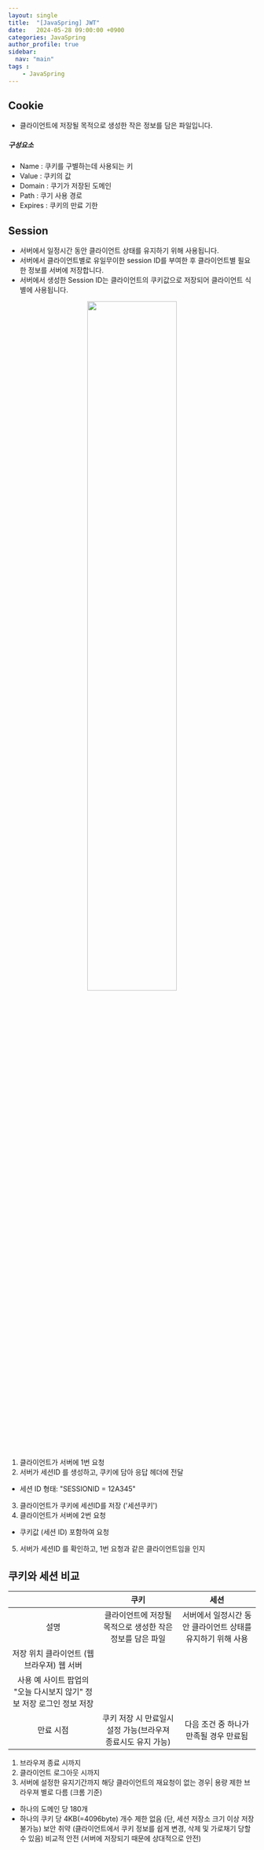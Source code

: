 ```yaml
---
layout: single
title:  "[JavaSpring] JWT"
date:   2024-05-28 09:00:00 +0900
categories: JavaSpring
author_profile: true
sidebar:
  nav: "main"
tags : 
    - JavaSpring
---
```


## Cookie
- 클라이언트에 저장될 목적으로 생성한 작은 정보를 담은 파일입니다.

##### 구성요소
- Name : 쿠키를 구별하는데 사용되는 키
- Value : 쿠키의 값
- Domain : 쿠기가 저장된 도메인
- Path : 쿠기 사용 경로
- Expires : 쿠키의 만료 기한

## Session
- 서버에서 일정시간 동안 클라이언트 상태를 유지하기 위해 사용됩니다.
- 서버에서 클라이언트별로 유일무이한 session ID를 부여한 후 클라이언트별 필요한 정보를 서버에 저장합니다.
- 서버에서 생성한 Session ID는 클라이언트의 쿠키값으로 저장되어 클라이언트 식별에 사용됩니다.

<p align='center'><img src = "https://github.com/Bomin-Seo/project1/assets/94039896/aaa424dc-aa9b-464a-9ec3-21896a2116c1" height="60%" width = "60%"/></p>

1. 클라이언트가 서버에 1번 요청
2. 서버가 세션ID 를 생성하고, 쿠키에 담아 응답 헤더에 전달
  - 세션 ID 형태: "SESSIONID = 12A345"
3. 클라이언트가 쿠키에 세션ID를 저장 ('세션쿠키')
4. 클라이언트가 서버에 2번 요청
  - 쿠키값 (세션 ID) 포함하여 요청
5. 서버가 세션ID 를 확인하고, 1번 요청과 같은 클라이언트임을 인지

## 쿠키와 세션 비교

||쿠키|세션|
|:---:|:---:|:---:|
|설명|클라이언트에 저장될 목적으로 생성한 작은 정보를 담은 파일|서버에서 일정시간 동안 클라이언트 상태를 유지하기 위해 사용|
|저장 위치	클라이언트 (웹 브라우져)	웹 서버
|사용 예	사이트 팝업의 "오늘 다시보지 않기" 정보 저장	로그인 정보 저장
|만료 시점|쿠키 저장 시 만료일시 설정 가능(브라우져 종료시도 유지 가능)|	다음 조건 중 하나가 만족될 경우 만료됨
1. 브라우져 종료 시까지
2. 클라이언트 로그아웃 시까지
3. 서버에 설정한 유지기간까지 해당 클라이언트의 재요청이 없는 경우|
용량 제한	브라우져 별로 다름 (크롬 기준)
- 하나의 도메인 당 180개
- 하나의 쿠키 당 4KB(=4096byte)	개수 제한 없음 
(단, 세션 저장소 크기 이상 저장 불가능)
보안	취약
(클라이언트에서 쿠키 정보를 쉽게 변경, 삭제 및 가로채기 당할 수 있음)	비교적 안전
(서버에 저장되기 때문에 상대적으로 안전)